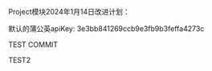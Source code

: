 Project模块2024年1月14日改进计划：

默认的蒲公英apiKey:
3e3bb841269ccb9e3fb9b3feffa4273c 



TEST COMMIT

TEST2 









